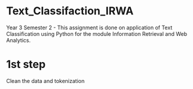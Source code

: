 # Text_Classifaction_IRWA
Year 3 Semester 2 - This assignment is done on application of Text Classification using Python for the module Information Retrieval and Web Analytics.

# 1st step
Clean the data and tokenization
